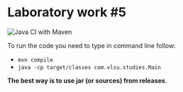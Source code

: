 # Laboratory work #5
![Java CI with Maven](https://github.com/BackBunnys/LaboratoryWork-05/workflows/Java%20CI%20with%20Maven/badge.svg?branch=v1.0)

To run the code you need to type in command line follow:
* `mvn compile` 
* `java -cp target/classes com.vlsu.studies.Main`

**The best way is to use jar (or sources) from releases**.
